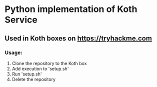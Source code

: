 # Python implementation of Koth Service
## Used in Koth boxes on https://tryhackme.com

<h3>Usage:</h3>
<ol>
  <li>Clone the repository to the Koth box</li>
  <li>Add execution to 'setup.sh'</li>
  <li>Run 'setup.sh'</li>
  <li>Delete the repository</li>
</ol>
